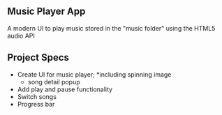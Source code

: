 ## Music Player App

A modern UI to play music stored in the "music folder" using the HTML5 audio API

## Project Specs

- Create UI for music player; 
    *including spinning image
    * song detail popup
- Add play and pause functionality
- Switch songs
- Progress bar

